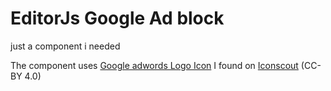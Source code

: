 # EditorJs Google Ad block

just a component i needed

The component uses <a href="https://iconscout.com/icons/google-adwords" target="_blank">Google adwords Logo Icon</a> I found on <a href="https://iconscout.com">Iconscout</a> (CC-BY 4.0)